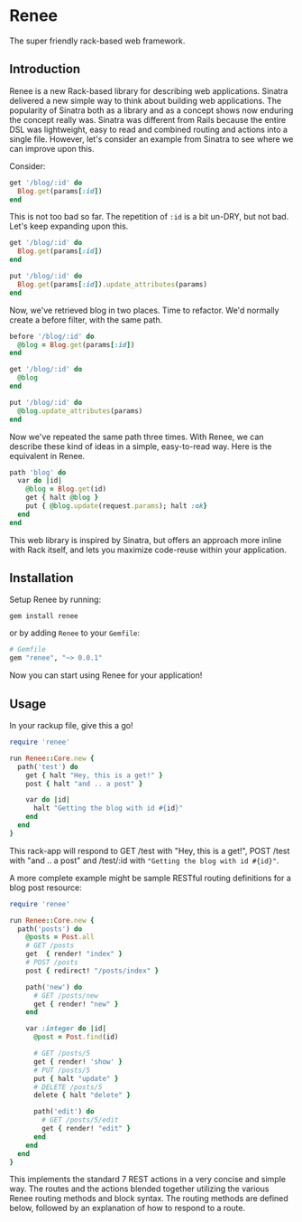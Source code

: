 # Renee

The super friendly rack-based web framework.

## Introduction

Renee is a new Rack-based library for describing web applications. Sinatra delivered a new simple way to think about building web applications. The popularity of Sinatra both as a library and as a concept shows now enduring the concept really was. Sinatra was different from Rails because the entire DSL was lightweight, easy to read and combined routing and actions into a single file. However, let's consider an example from Sinatra to see where we can improve upon this.

Consider:

```ruby
get '/blog/:id' do
  Blog.get(params[:id])
end
```

This is not too bad so far. The repetition of `:id` is a bit un-DRY, but not bad. Let's keep expanding upon this.

```ruby
get '/blog/:id' do
  Blog.get(params[:id])
end

put '/blog/:id' do
  Blog.get(params[:id]).update_attributes(params)
end
```

Now, we've retrieved blog in two places. Time to refactor. We'd normally create a before filter, with the same path.

```ruby
before '/blog/:id' do
  @blog = Blog.get(params[:id])
end

get '/blog/:id' do
  @blog
end

put '/blog/:id' do
  @blog.update_attributes(params)
end
```

Now we've repeated the same path three times. With Renee, we can describe these kind of ideas in a simple, easy-to-read way. Here is the equivalent in Renee.

```ruby
path 'blog' do
  var do |id|
    @blog = Blog.get(id)
    get { halt @blog }
    put { @blog.update(request.params); halt :ok}
  end
end
```

This web library is inspired by Sinatra, but offers an approach more inline with Rack itself, and lets you maximize code-reuse within your application.

## Installation

Setup Renee by running:

```
gem install renee
```

or by adding `Renee` to your `Gemfile`:

```ruby
# Gemfile
gem "renee", "~> 0.0.1"
```

Now you can start using Renee for your application!

## Usage

In your rackup file, give this a go!

```ruby
require 'renee'

run Renee::Core.new {
  path('test') do
    get { halt "Hey, this is a get!" }
    post { halt "and .. a post" }

    var do |id|
      halt "Getting the blog with id #{id}"
    end
  end
}
```

This rack-app will respond to GET /test with "Hey, this is a get!", POST /test with "and .. a post" and /test/:id with `"Getting the blog with id #{id}"`.

A more complete example might be sample RESTful routing definitions for a blog post resource:

```ruby
require 'renee'

run Renee::Core.new {
  path('posts') do
    @posts = Post.all
    # GET /posts
    get  { render! "index" }
    # POST /posts
    post { redirect! "/posts/index" }

    path('new') do
      # GET /posts/new
      get { render! "new" }
    end

    var :integer do |id|
      @post = Post.find(id)

      # GET /posts/5
      get { render! 'show' }
      # PUT /posts/5
      put { halt "update" }
      # DELETE /posts/5
      delete { halt "delete" }

      path('edit') do
        # GET /posts/5/edit
        get { render! "edit" }
      end
    end
  end
}
```

This implements the standard 7 REST actions in a very concise and simple way. The routes and the actions blended together utilizing the various
Renee routing methods and block syntax. The routing methods are defined below, followed by an explanation of how to respond to a route.